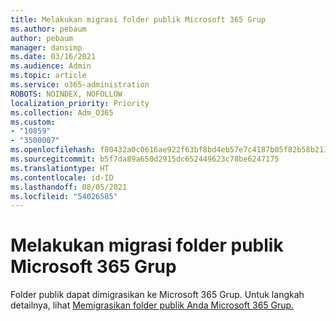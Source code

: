```yaml
---
title: Melakukan migrasi folder publik Microsoft 365 Grup
ms.author: pebaum
author: pebaum
manager: dansimp
ms.date: 03/16/2021
ms.audience: Admin
ms.topic: article
ms.service: o365-administration
ROBOTS: NOINDEX, NOFOLLOW
localization_priority: Priority
ms.collection: Adm_O365
ms.custom:
- "10859"
- "3500007"
ms.openlocfilehash: f80432a0c0616ae922f63bf8bd4eb57e7c4187b05f82b58b21106a7f0c7863a0
ms.sourcegitcommit: b5f7da89a650d2915dc652449623c78be6247175
ms.translationtype: HT
ms.contentlocale: id-ID
ms.lasthandoff: 08/05/2021
ms.locfileid: "54026585"
---
```

# <a name="migrate-public-folders-to-microsoft-365-groups"></a>Melakukan migrasi folder publik Microsoft 365 Grup

Folder publik dapat dimigrasikan ke Microsoft 365 Grup. Untuk langkah detailnya, lihat [Memigrasikan folder publik Anda Microsoft 365 Grup.](https://aka.ms/PFToM365Group)